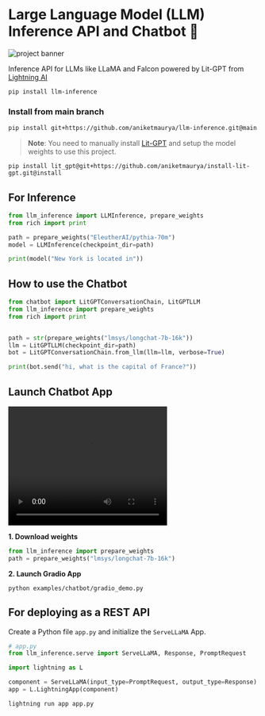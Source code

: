 # Large Language Model (LLM) Inference API and Chatbot 🦙

![project banner](https://github.com/aniketmaurya/llm-inference/raw/main/assets/llm-inference-min.png)

Inference API for LLMs like LLaMA and Falcon powered by Lit-GPT from [Lightning AI](https://lightning.ai)

```
pip install llm-inference
```

### Install from main branch
```bash
pip install git+https://github.com/aniketmaurya/llm-inference.git@main
```

> **Note**: You need to manually install [Lit-GPT](https://github.com/Lightning-AI/lit-gpt) and setup the model weights to use this project.

```
pip install lit_gpt@git+https://github.com/aniketmaurya/install-lit-gpt.git@install
```

## For Inference

```python
from llm_inference import LLMInference, prepare_weights
from rich import print

path = prepare_weights("EleutherAI/pythia-70m")
model = LLMInference(checkpoint_dir=path)

print(model("New York is located in"))
```


## How to use the Chatbot

```python
from chatbot import LitGPTConversationChain, LitGPTLLM
from llm_inference import prepare_weights
from rich import print


path = str(prepare_weights("lmsys/longchat-7b-16k"))
llm = LitGPTLLM(checkpoint_dir=path)
bot = LitGPTConversationChain.from_llm(llm=llm, verbose=True)

print(bot.send("hi, what is the capital of France?"))
```

## Launch Chatbot App

<video width="320" height="240" controls>
  <source src="/assets/chatbot-demo.mov" type="video/mp4">
</video>

**1. Download weights**
```py
from llm_inference import prepare_weights
path = prepare_weights("lmsys/longchat-7b-16k")
```

**2. Launch Gradio App**

```
python examples/chatbot/gradio_demo.py
```



## For deploying as a REST API

Create a Python file `app.py` and initialize the `ServeLLaMA` App.

```python
# app.py
from llm_inference.serve import ServeLLaMA, Response, PromptRequest

import lightning as L

component = ServeLLaMA(input_type=PromptRequest, output_type=Response)
app = L.LightningApp(component)
```

```bash
lightning run app app.py
```
